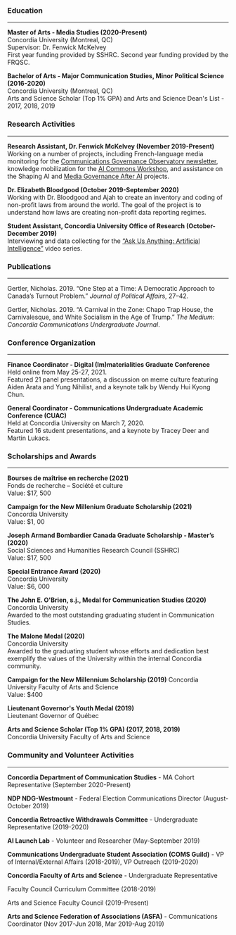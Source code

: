 ### Education

------

**Master of Arts - Media Studies (2020-Present)**<br>
Concordia University (Montreal, QC)<br>
Supervisor: Dr. Fenwick McKelvey<br>
First year funding provided by SSHRC. Second year funding provided by the FRQSC.

**Bachelor of Arts - Major Communication Studies, Minor Political Science (2016-2020)**<br>
Concordia University (Montreal, QC)<br>
Arts and Science Scholar (Top 1% GPA) and Arts and Science Dean's List - 2017, 2018, 2019

### Research Activities

------

**Research Assistant, Dr. Fenwick McKelvey (November 2019-Present)**<br>
Working on a number of projects, including French-language media monitoring for the [Communications Governance Observatory newsletter](https://ncgl.humanities.mcmaster.ca/about-us/), knowledge mobilization for the [AI Commons Workshop](https://machineagencies.org/events/aicommons/), and assistance on the Shaping AI and [Media Governance After AI](https://www.amo-oma.ca/en/2020/05/08/media-governance-after-ai/) projects.

**Dr. Elizabeth Bloodgood (October 2019-September 2020)**<br>
Working with Dr. Bloodgood and Ajah to create an inventory and coding of non-profit laws from around the world. The goal of the project is to understand how laws are creating non-profit data reporting regimes.

**Student Assistant, Concordia University Office of Research (October-December 2019)**<br>
Interviewing and data collecting for the [“Ask Us Anything: Artificial Intelligence”](https://www.concordia.ca/next-gen/digital-strategy/projects/ask-us-anything-ai.html) video series.

### Publications

------

Gertler, Nicholas. 2019. “One Step at a Time: A Democratic Approach to Canada’s Turnout Problem.” *Journal of Political Affair*s, 27–42.

Gertler, Nicholas. 2019. “A Carnival in the Zone: Chapo Trap House, the Carnivalesque, and White Socialism in the Age of Trump.” *The Medium: Concordia Communications Undergraduate Journal*.

### Conference Organization

------

**Finance Coordinator - Digital (Im)materialities Graduate Conference**<br>
Held online from May 25-27, 2021.<br>
Featured 21 panel presentations, a discussion on meme culture featuring Aiden Arata and Yung Nihilist, and a keynote talk by Wendy Hui Kyong Chun.

**General Coordinator - Communications Undergraduate Academic Conference (CUAC)**<br>
Held at Concordia University on March 7, 2020.<br>
Featured 16 student presentations, and a keynote by Tracey Deer and Martin Lukacs.

### Scholarships and Awards

------

**Bourses de maîtrise en recherche (2021)**<br>
Fonds de recherche – Société et culture<br>
Value: $17, 500

**Campaign for the New Millenium Graduate Scholarship (2021)**<br>
Concordia University<br>
Value: $1, 00

**Joseph Armand Bombardier Canada Graduate Scholarship - Master’s (2020)**<br>
Social Sciences and Humanities Research Council (SSHRC)<br>
Value: $17, 500

**Special Entrance Award (2020)**<br>
Concordia University<br>
Value: $6, 000

**The John E. O'Brien, s.j., Medal for Communication Studies (2020)**<br>
Concordia University<br>
Awarded to the most outstanding graduating student in Communication Studies.

**The Malone Medal (2020)**<br>
Concordia University<br>
Awarded to the graduating student whose efforts and dedication best exemplify the values of the University within the internal Concordia community.

**Campaign for the New Millennium Scholarship (2019)**
Concordia University Faculty of Arts and Science<br>
Value: $400

**Lieutenant Governor's Youth Medal (2019)**<br>
Lieutenant Governor of Québec

**Arts and Science Scholar (Top 1% GPA) (2017, 2018, 2019)**<br>
Concordia University Faculty of Arts and Science

### Community and Volunteer Activities

------

**Concordia Department of Communication Studies** - MA Cohort Representative (September 2020-Present)

**NDP NDG-Westmount** - Federal Election Communications Director (August-October 2019)

**Concordia Retroactive Withdrawals Committee** - Undergraduate Representative (2019-2020)

**AI Launch Lab** - Volunteer and Researcher (May-September 2019)

**Communications Undergraduate Student Association (COMS Guild)** - VP of Internal/External Affairs (2018-2019), VP Outreach (2019-2020)

**Concordia Faculty of Arts and Science** - Undergraduate Representative

Faculty Council Curriculum Committee (2018-2019)

Arts and Science Faculty Council (2019-Present)

**Arts and Science Federation of Associations (ASFA)** - Communications Coordinator (Nov 2017-Jun 2018, Mar 2019-Aug 2019)

